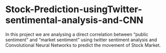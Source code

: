 # Stock-Prediction-usingTwitter-sentimental-analysis-and-CNN
In this project we are analysing a direct correlation between “public sentiment” and “market sentiment” using twitter sentiment analysis and Convolutional Neural Networks to predict the movement of Stock Market.
